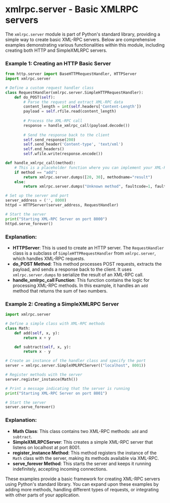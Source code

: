 # xmlrpc.server - Basic XMLRPC servers

The `xmlrpc.server` module is part of Python's standard library, providing a simple way to create basic XML-RPC servers. Below are comprehensive examples demonstrating various functionalities within this module, including creating both HTTP and SimpleXMLRPC servers.

### Example 1: Creating an HTTP Basic Server

```python
from http.server import BaseHTTPRequestHandler, HTTPServer
import xmlrpc.server

# Define a custom request handler class
class RequestHandler(xmlrpc.server.SimpleHTTPRequestHandler):
    def do_POST(self):
        # Parse the request and extract XML-RPC data
        content_length = int(self.headers['Content-Length'])
        payload = self.rfile.read(content_length)
        
        # Process the XML-RPC call
        response = handle_xmlrpc_call(payload.decode())
        
        # Send the response back to the client
        self.send_response(200)
        self.send_header('Content-type', 'text/xml')
        self.end_headers()
        self.wfile.write(response.encode())

def handle_xmlrpc_call(method):
    # This is a placeholder function where you can implement your XML-RPC logic
    if method == "add":
        return xmlrpc.server.dumps([20, 30], methodname="result")
    else:
        return xmlrpc.server.dumps("Unknown method", faultcode=1, faultstring="Method not found")

# Set up the server and port
server_address = ('', 8000)
httpd = HTTPServer(server_address, RequestHandler)

# Start the server
print("Starting XML-RPC Server on port 8000")
httpd.serve_forever()
```

### Explanation:
- **HTTPServer**: This is used to create an HTTP server. The `RequestHandler` class is a subclass of `SimpleHTTPRequestHandler` from `xmlrpc.server`, which handles XML-RPC requests.
- **do_POST Method**: This method processes POST requests, extracts the payload, and sends a response back to the client. It uses `xmlrpc.server.dumps` to serialize the result of an XML-RPC call.
- **handle_xmlrpc_call Function**: This function contains the logic for processing XML-RPC methods. In this example, it handles an `add` method that returns the sum of two numbers.

### Example 2: Creating a SimpleXMLRPC Server

```python
import xmlrpc.server

# Define a simple class with XML-RPC methods
class Math:
    def add(self, x, y):
        return x + y

    def subtract(self, x, y):
        return x - y

# Create an instance of the handler class and specify the port
server = xmlrpc.server.SimpleXMLRPCServer(("localhost", 8001))

# Register methods with the server
server.register_instance(Math())

# Print a message indicating that the server is running
print("Starting XML-RPC Server on port 8001")

# Start the server
server.serve_forever()
```

### Explanation:
- **Math Class**: This class contains two XML-RPC methods: `add` and `subtract`.
- **SimpleXMLRPCServer**: This creates a simple XML-RPC server that listens on localhost at port 8001.
- **register_instance Method**: This method registers the instance of the `Math` class with the server, making its methods available via XML-RPC.
- **serve_forever Method**: This starts the server and keeps it running indefinitely, accepting incoming connections.

These examples provide a basic framework for creating XML-RPC servers using Python's standard library. You can expand upon these examples by adding more methods, handling different types of requests, or integrating with other parts of your application.
